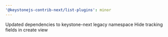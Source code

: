 ```yaml
---
'@keystonejs-contrib-next/list-plugins': minor
---
```


Updated dependencies to keystone-next legacy namespace
Hide tracking fields in create view
